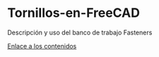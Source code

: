 # Tornillos-en-FreeCAD
Descripción y uso del banco de trabajo Fasteners

[Enlace a los contenidos](https://fgcoca.github.io/Tornillos-en-FreeCAD/)
